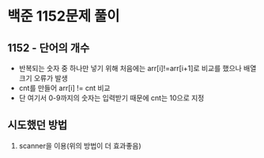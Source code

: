 # 백준 1152문제 풀이

## 1152 - 단어의 개수
- 반복되는 숫자 중 하나만 넣기 위해 처음에는 arr[i]!=arr[i+1]로 비교를 했으나 배열 크기 오류가 발생
- cnt를 만들어 arr[i] != cnt 비교
- 단 여기서 0-9까지의 숫자는 입력받기 때문에 cnt는 10으로 지정

## 시도했던 방법
1. scanner을 이용(위의 방법이 더 효과좋음)